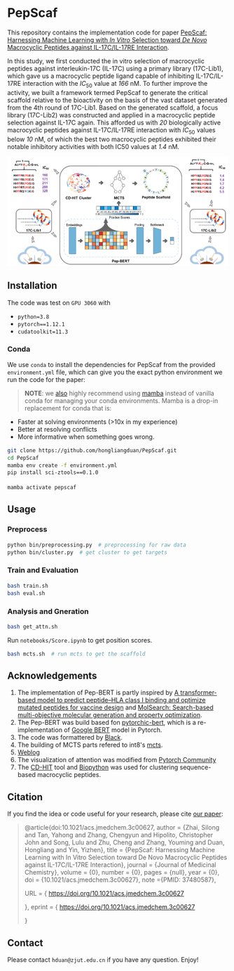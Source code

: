 # PepScaf

This repository contains the implementation code for paper [PepScaf: Harnessing Machine Learning with *In Vitro* Selection toward *De Novo* Macrocyclic Peptides against IL-17C/IL-17RE Interaction](https://pubs.acs.org/doi/10.1021/acs.jmedchem.3c00627).

In this study, we first conducted the in vitro selection of macrocyclic peptides against interleukin-17C (IL-17C) using a primary library (17C-Lib1), which gave us a macrocyclic peptide ligand capable of inhibiting IL-17C/IL-17RE interaction with the $IC_{50}$ value at *166* nM. To further improve the activity, we built a framework termed PepScaf to generate the critical scaffold relative to the bioactivity on the basis of the vast dataset generated from the 4th round of 17C-Lib1. Based on the generated scaffold, a focus library (17C-Lib2) was constructed and applied in a macrocyclic peptide selection against IL-17C again. This afforded us with *20* biologically active macrocyclic peptides against IL-17C/IL-17RE interaction with $IC_{50}$ values below *10* nM, of which the best two macrocyclic peptides exhibited their notable inhibitory activities with both IC50 values at *1.4* nM.

![Flow Chart](figures/flow.png)

## Installation

The code was test on `GPU 3060` with

- `python=3.8`
- `pytorch==1.12.1`
- `cudatoolkit=11.3`

### Conda

We use `conda` to install the dependencies for PepScaf from the provided `environment.yml` file, which can give you the exact python environment we run the code for the paper:

> **NOTE**: we [also](https://github.com/mattragoza/liGAN) highly recommend using [mamba](https://mamba.readthedocs.io/en/latest/) instead of vanilla conda for managing your conda environments. Mamba is a drop-in replacement for conda that is:

- Faster at solving environments (>10x in my experience)
- Better at resolving conflicts
- More informative when something goes wrong.

```bash
git clone https://github.com/hongliangduan/PepScaf.git
cd PepScaf
mamba env create -f environment.yml
pip install sci-ztools==0.1.0

mamba activate pepscaf
```

## Usage

### Preprocess

```bash
python bin/preprocessing.py  # preprocessing for raw data
python bin/cluster.py  # get cluster to get targets
```

### Train and Evaluation

```bash
bash train.sh
bash eval.sh
```

### Analysis and Gneration

```bash
bash get_attn.sh
```

Run `notebooks/Score.ipynb` to get position scores.

```bash
bash mcts.sh  # run mcts to get the scaffold
```

## Acknowledgements

1. The implementation of Pep-BERT is partly inspired by [A transformer-based model to predict peptide–HLA class I binding and optimize mutated peptides for vaccine design](https://www.nature.com/articles/s42256-022-00459-7) and [MolSearch: Search-based multi-objective molecular generation and property optimization](https://doi.org/10.1145/3534678.3542676).
2. The Pep-BERT was build based fon [pytorchic-bert](https://github.com/dhlee347/pytorchic-bert), which is a re-implementation of [Google BERT](https://github.com/google-research/bert) model in Pytorch.
3. The code was formattered by [Black](https://github.com/psf/black).
4. The building of MCTS parts refered to int8's [mcts](https://github.com/int8/monte-carlo-tree-search).
5. [Weblog](https://weblogo.berkeley.edu/logo.cgi)
6. The visualization of attention was modified from [Pytorch Community](https://pytorch.org/tutorials/)
7. The [CD-HIT](https://sites.google.com/view/cd-hit) tool and [Biopython](https://biopython.org) was used for clustering sequence-based macrocyclic peptides.

## Citation

If you find the idea or code useful for your research, please cite [our paper]():

> @article{doi:10.1021/acs.jmedchem.3c00627,
> author = {Zhai, Silong and Tan, Yahong and Zhang, Chengyun and Hipolito, Christopher John and Song, Lulu and Zhu, Cheng and Zhang, Youming and Duan, Hongliang and Yin, Yizhen},
> title = {PepScaf: Harnessing Machine Learning with In Vitro Selection toward De Novo Macrocyclic Peptides against IL-17C/IL-17RE Interaction},
> journal = {Journal of Medicinal Chemistry},
> volume = {0},
> number = {0},
> pages = {null},
> year = {0},
> doi = {10.1021/acs.jmedchem.3c00627},
>    note ={PMID: 37480587},
>
> URL = { 
>        https://doi.org/10.1021/acs.jmedchem.3c00627
>    
> },
> eprint = { 
>         https://doi.org/10.1021/acs.jmedchem.3c00627
>     
> }

## Contact

Please contact `hduan@zjut.edu.cn` if you have any question. Enjoy!

